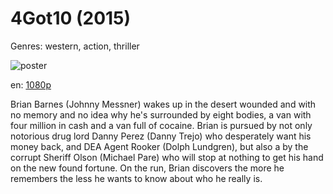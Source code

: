 # 4Got10 (2015)

Genres: western, action, thriller

![poster](http://image.tmdb.org/t/p/w500/b2lhUuG95CZbZ36CX6il0jCCobA.jpg)

en:
  [1080p](magnet:?xt=urn:btih:4e33a72414b6e4b79853995ed91c960542b115d9&dn=4Got10+%282015%29+1080p+BrRip+x264+-+YIFY&tr=udp%3A%2F%2Ftracker.openbittorrent.com%3A80%2Fannounce&tr=udp%3A%2F%2Fglotorrents.pw%3A6969%2Fannounce&tr=udp%3A%2F%2Ftracker.openbittorrent.com%3A80%2Fannounce&tr=udp%3A%2F%2Ftracker.opentrackr.org%3A1337%2Fannounce&tr=udp%3A%2F%2Fzer0day.to%3A1337%2Fannounce&tr=udp%3A%2F%2Ftracker.coppersurfer.tk%3A6969%2Fannounce)
  


Brian Barnes (Johnny Messner) wakes up in the desert wounded and with no memory and no idea why he's surrounded by eight bodies, a van with four million in cash and a van full of cocaine. Brian is pursued by not only notorious drug lord Danny Perez (Danny Trejo) who desperately want his money back, and DEA Agent Rooker (Dolph Lundgren), but also a by the corrupt Sheriff Olson (Michael Pare) who will stop at nothing to get his hand on the new found fortune. On the run, Brian discovers the more he remembers the less he wants to know about who he really is.